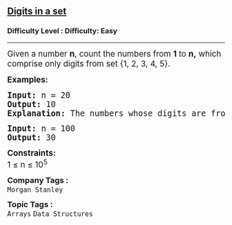 <h2><a href="https://www.geeksforgeeks.org/problems/count-the-numbers2359/1?page=1&category=Arrays&status=unsolved,attempted&sortBy=accuracy">Digits in a set</a></h2><h3>Difficulty Level : Difficulty: Easy</h3><hr><div class="problems_problem_content__Xm_eO"><p><span style="font-size: 14pt;">Given a number&nbsp;<strong>n</strong>, count the numbers from&nbsp;<strong>1</strong>&nbsp;to&nbsp;<strong>n</strong><span style="box-sizing: border-box; margin: 0px; padding: 0px;"><strong>,</strong>&nbsp;which comprise only digits</span>&nbsp;from&nbsp;set {1, 2, 3, 4,&nbsp;5}.</span></p>
<p><span style="font-size: 14pt;"><strong>Examples:</strong></span></p>
<pre><span style="font-size: 14pt;"><strong>Input: </strong>n = 20
<strong>Output:</strong> 10
<strong>Explanation:</strong> The numbers whose digits are from the given set are: 1, 2, 3, 4, 5, 11, 12, 13, 14, 15.</span></pre>
<pre><span style="font-size: 14pt;"><strong>Input: </strong>n = 100
<strong>Output:</strong> 30</span></pre>
<p><span style="font-size: 14pt;"><strong>Constraints:</strong><br>1 ≤ n ≤ 10<sup>5</sup></span></p></div><p><span style=font-size:18px><strong>Company Tags : </strong><br><code>Morgan Stanley</code>&nbsp;<br><p><span style=font-size:18px><strong>Topic Tags : </strong><br><code>Arrays</code>&nbsp;<code>Data Structures</code>&nbsp;